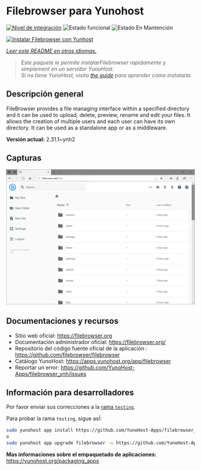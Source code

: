 <!--
Este archivo README esta generado automaticamente<https://github.com/YunoHost/apps/tree/master/tools/readme_generator>
No se debe editar a mano.
-->

# Filebrowser para Yunohost

[![Nivel de integración](https://dash.yunohost.org/integration/filebrowser.svg)](https://ci-apps.yunohost.org/ci/apps/filebrowser/) ![Estado funcional](https://ci-apps.yunohost.org/ci/badges/filebrowser.status.svg) ![Estado En Mantención](https://ci-apps.yunohost.org/ci/badges/filebrowser.maintain.svg)

[![Instalar Filebrowser con Yunhost](https://install-app.yunohost.org/install-with-yunohost.svg)](https://install-app.yunohost.org/?app=filebrowser)

*[Leer este README en otros idiomas.](./ALL_README.md)*

> *Este paquete le permite instalarFilebrowser rapidamente y simplement en un servidor YunoHost.*  
> *Si no tiene YunoHost, visita [the guide](https://yunohost.org/install) para aprender como instalarla.*

## Descripción general

FileBrowser provides a file managing interface within a specified directory and it can be used to upload, delete, preview, rename and edit your files. It allows the creation of multiple users and each user can have its own directory. It can be used as a standalone app or as a middleware.


**Versión actual:** 2.31.1~ynh2

## Capturas

![Captura de Filebrowser](./doc/screenshots/screenshot.PNG)

## Documentaciones y recursos

- Sitio web oficial: <https://filebrowser.org>
- Documentación administrador oficial: <https://filebrowser.org/>
- Repositorio del código fuente oficial de la aplicación : <https://github.com/filebrowser/filebrowser>
- Catálogo YunoHost: <https://apps.yunohost.org/app/filebrowser>
- Reportar un error: <https://github.com/YunoHost-Apps/filebrowser_ynh/issues>

## Información para desarrolladores

Por favor enviar sus correcciones a la [rama `testing`](https://github.com/YunoHost-Apps/filebrowser_ynh/tree/testing).

Para probar la rama `testing`, sigue asÍ:

```bash
sudo yunohost app install https://github.com/YunoHost-Apps/filebrowser_ynh/tree/testing --debug
o
sudo yunohost app upgrade filebrowser -u https://github.com/YunoHost-Apps/filebrowser_ynh/tree/testing --debug
```

**Mas informaciones sobre el empaquetado de aplicaciones:** <https://yunohost.org/packaging_apps>
